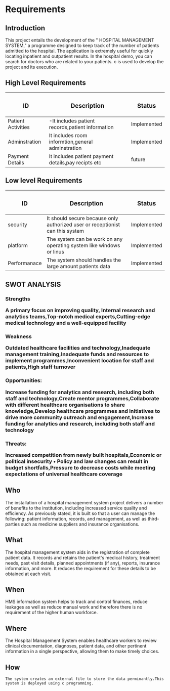 # Requirements
## Introduction
 This project entails the development of the " HOSPITAL MANAGEMENT SYSTEM," a programme designed to keep track of the number of patients admitted to the hospital. The application is extremely useful for quickly locating inpatient and outpatient results. In the hospital demo, you can search for doctors who are related to your patients. c is used to develop the project and its execution.


## High Level Requirements
| **<h3> ID** | **<h3>Description**                                              | <h3>Status      |    
|-------------|--------------------------------------------------------------|------------- |
 | Patient Activities|-It includes patient records,patient information  | Implemented    |
| Adminstration     |It includes room informtion,general adminstration| Implemented    |
|  Payment Details       |It includes patient payment details,pay recipts etc| future    |
##  Low level Requirements
 | **<h3> ID** | **<h3>Description**                                              | <h3>Status      |    
|-------------|--------------------------------------------------------------|------------- |
 | security|It should secure because  only authorized user or receptionist can this system  | Implemented    |
| platform     |The system can be work on any operating system like windows or linus| Implemented    |
|  Performanace       |The system should handles the large amount patients data| Implemented    |


## SWOT ANALYSIS
<h3>Strengths

A primary focus on improving quality, Internal research and analytics teams,Top-notch medical experts,Cutting-edge medical technology and a well-equipped facility

<h3>Weakness

Outdated healthcare facilities and technology,Inadequate management training,Inadequate funds and resources to implement programmes,Inconvenient location for staff and patients,High staff turnover

<h3>Opportunities:

Increase funding for analytics and research, including both staff and technology,Create mentor programmes,Collaborate with different healthcare organisations to share knowledge,Develop healthcare programmes and initiatives to drive more community outreach and engagement,Increase funding for analytics and research, including both staff and technology

<h3>Threats:

Increased competition from newly built hospitals,Economic or political insecurity • Policy and law changes can result in budget shortfalls,Pressure to decrease costs while meeting expectations of universal healthcare coverage
## Who
The installation of a hospital management system project delivers a number of benefits to the institution, including increased service quality and efficiency. As previously stated, it is built so that a user can manage the following: patient information, records, and management, as well as third-parties such as medicine suppliers and insurance organisations.

## What
The hospital management system aids in the registration of complete patient data. It records and retains the patient's medical history, treatment needs, past visit details, planned appointments (if any), reports, insurance information, and more. It reduces the requirement for these details to be obtained at each visit.
## When
HMS information system helps to track and control finances, reduce leakages as well as reduce manual work and therefore there is no requirement of the higher human workforce.

## Where
The Hospital Management System enables healthcare workers to review clinical documentation, diagnoses, patient data, and other pertinent information in a single perspective, allowing them to make timely choices.
## How
    The system creates an external file to store the data perminantly.This system is deployed using c programming.
